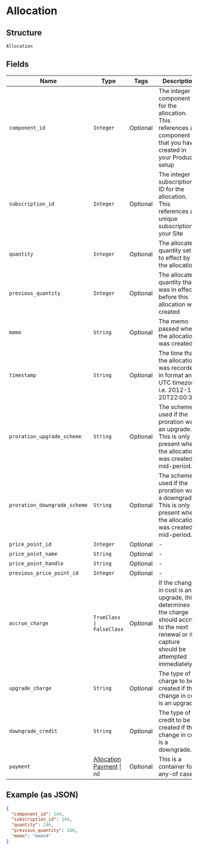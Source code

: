 
# Allocation

## Structure

`Allocation`

## Fields

| Name | Type | Tags | Description |
|  --- | --- | --- | --- |
| `component_id` | `Integer` | Optional | The integer component ID for the allocation. This references a component that you have created in your Product setup |
| `subscription_id` | `Integer` | Optional | The integer subscription ID for the allocation. This references a unique subscription in your Site |
| `quantity` | `Integer` | Optional | The allocated quantity set in to effect by the allocation |
| `previous_quantity` | `Integer` | Optional | The allocated quantity that was in effect before this allocation was created |
| `memo` | `String` | Optional | The memo passed when the allocation was created |
| `timestamp` | `String` | Optional | The time that the allocation was recorded, in  format and UTC timezone, i.e. 2012-11-20T22:00:37Z |
| `proration_upgrade_scheme` | `String` | Optional | The scheme used if the proration was an upgrade. This is only present when the allocation was created mid-period. |
| `proration_downgrade_scheme` | `String` | Optional | The scheme used if the proration was a downgrade. This is only present when the allocation was created mid-period. |
| `price_point_id` | `Integer` | Optional | - |
| `price_point_name` | `String` | Optional | - |
| `price_point_handle` | `String` | Optional | - |
| `previous_price_point_id` | `Integer` | Optional | - |
| `accrue_charge` | `TrueClass \| FalseClass` | Optional | If the change in cost is an upgrade, this determines if the charge should accrue to the next renewal or if capture should be attempted immediately. |
| `upgrade_charge` | `String` | Optional | The type of charge to be created if the change in cost is an upgrade. |
| `downgrade_credit` | `String` | Optional | The type of credit to be created if the change in cost is a downgrade. |
| `payment` | [Allocation Payment](../../doc/models/allocation-payment.md) \| nil | Optional | This is a container for any-of cases. |

## Example (as JSON)

```json
{
  "component_id": 144,
  "subscription_id": 144,
  "quantity": 246,
  "previous_quantity": 180,
  "memo": "memo4"
}
```

